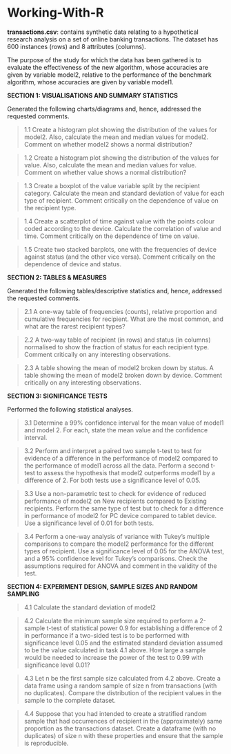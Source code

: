 # Working-With-R

**transactions.csv**: contains synthetic data relating to a hypothetical research analysis on a set of online banking transactions. The dataset has 600 instances (rows) and 8 attributes (columns).

The purpose of the study for which the data has been gathered is to evaluate the effectiveness of 
the new algorithm, whose accuracies are given by variable model2, relative to the performance of 
the benchmark algorithm, whose accuracies are given by variable model1.

**SECTION 1: VISUALISATIONS AND SUMMARY STATISTICS**

Generated the following charts/diagrams and, hence, addressed the requested comments.
> 1.1 Create a histogram plot showing the distribution of the values for model2. Also, calculate the mean and median values for model2. Comment on whether model2 shows a normal distribution?

> 1.2 Create a histogram plot showing the distribution of the values for value. Also, calculate the mean and median values for value. Comment on whether value shows a normal distribution?

> 1.3 Create a boxplot of the value variable split by the recipient category. Calculate the mean and standard deviation of value for each type of recipient. Comment critically on the dependence of value on the recipient type.

> 1.4 Create a scatterplot of time against value with the points colour coded according to the 
device. Calculate the correlation of value and time. Comment critically on the dependence of time on value.

> 1.5 Create two stacked barplots, one with the frequencies of device against status (and the 
other vice versa). Comment critically on the dependence of device and status.

**SECTION 2: TABLES & MEASURES**

Generated the following tables/descriptive statistics and, hence, addressed the requested comments.

> 2.1 A one-way table of frequencies (counts), relative proportion and cumulative frequencies for recipient. What are the most common, and what are the rarest recipient types?

> 2.2 A two-way table of recipient (in rows) and status (in columns) normalised to show the 
fraction of status for each recipient type. Comment critically on any interesting observations.

> 2.3 A table showing the mean of model2 broken down by status. A table showing the mean of model2 broken down by device. Comment critically on any interesting observations.

**SECTION 3: SIGNIFICANCE TESTS**

Performed the following statistical analyses.

> 3.1 Determine a 99% confidence interval for the mean value of model1 and model 2. For each, 
state the mean value and the confidence interval.

> 3.2 Perform and interpret a paired two sample t-test to test for evidence of a difference in the performance of model2 compared to the performance of model1 across all the data. Perform a second t-test to assess the hypothesis that model2 outperforms model1 by a difference of 2. For both tests use a significance level of 0.05.

> 3.3 Use a non-parametric test to check for evidence of reduced performance of model2 on New
recipients compared to Existing recipients. Perform the same type of test but to check for a difference in performance of model2 for PC device compared to tablet device. Use a significance level of 0.01 for both tests.
 
> 3.4 Perform a one-way analysis of variance with Tukey’s multiple comparisons to compare the 
model2 performance for the different types of recipient. Use a significance level of 0.05 for 
the ANOVA test, and a 95% confidence level for Tukey’s comparisons. Check the assumptions required for ANOVA and comment in the validity of the test.

**SECTION 4: EXPERIMENT DESIGN, SAMPLE SIZES AND RANDOM SAMPLING**

> 4.1 Calculate the standard deviation of model2

> 4.2 Calculate the minimum sample size required to perform a 2-sample t-test of statistical 
power 0.9 for establishing a difference of 2 in performance if a two-sided test is to be 
performed with significance level 0.05 and the estimated standard deviation assumed to be 
the value calculated in task 4.1 above. How large a sample would be needed to increase the power of the test to 0.99 with 
significance level 0.01?

> 4.3 Let n be the first sample size calculated from 4.2 above. Create a data frame using a random sample of size n from transactions (with no duplicates). Compare the distribution of the recipient values in the sample to the complete dataset.

> 4.4 Suppose that you had intended to create a stratified random sample that had occurrences 
of recipient in the (approximately) same proportion as the transactions dataset. Create a 
dataframe (with no duplicates) of size n with these properties and ensure that the sample is 
reproducible.
